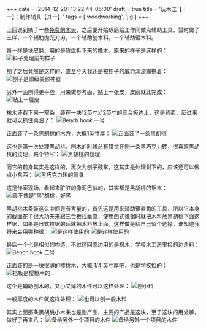 +++
date = '2014-12-20T13:22:44-06:00'
draft = true
title = '玩木工【十一】：制作辅具【其一】'
tags = ['woodworking', 'jig']
+++

上回说到搞了一些[免费的木头](https://imick.github.io/articles/jw010/)，之后便开始琢磨给工作间做点辅助工具。暂时做了三样，一个辅助抛光刀刃，一个辅助刨木料，一个辅助锯木料。

第一样是块皮磨，用的是货盘拆下来的橡木，原来的样子是这样的：
![料子处理前的样子](01.jpg '料子处理前的样子')

刨了之后竟然是这样的，直至今天我还是被刨子的威力深深震撼着：
![刨子是顶级美颜神器](02.jpg '刨子是顶级美颜神器')

另外一面刨得更平些，用来做参考面，贴上一张皮，皮磨就此完成：
![贴上一层皮](03.jpg '贴上一层皮，用来做磨刀最后一个步骤荡刀用的')

橡木还截下来一窄条，装在一块12英寸x12英寸的三合板边上，这是背面，反过来就可以抓住桌沿了：
![Bench hook 一号](04.jpg 'Bench hook 一号')

正面装了一条黑胡桃的木方，大概1英寸厚：
![正面装了一条黑胡桃](05.jpg '正面装了一条黑胡桃')

这也是第一次处理黑胡桃，刨木的时候总有错觉在刨一条黑巧克力砖，很喜欢黑胡桃的纹理，来个特写：
![黑胡桃的纹理](06.jpg '黑胡桃的纹理，黑胡桃很好刨！')

而它的前身其实是这样的，再次为刨子鼓掌，这其实是处理剩下的，应该还可以做点小东西：
![黑巧克力砖的前身](07.jpg '黑巧克力砖的前身')

这是作案现场，看起来脏脏的像泥巴似的，其实都是黑胡桃的锯末：
![真不愧是“黑”胡桃，好黑](08.jpg '真不愧是“黑”胡桃，好黑')

黑胡桃木条装这么中间是有考量的，首先这是用来辅助锯直角的工具，所以它本身的截面花了很大功夫来跟三合板找垂直，使用西式推锯时就把木料放黑胡桃下面这样锯，如果是日式拉锯的话就把木料放上面，这样做是给自己留个选择，谁知道我将来会用哪种锯：
![是这样使用的](09.jpg '是这样使用的')
![是这样使用的](10.jpg '是这样使用的')

最后一个也是相似的构造，不过这回底边用的是枫木，学校木工房里捡的边角料：
![Bench hook 二号](11.jpg 'Bench hook 二号')

正面装的是一块很薄的樱桃木，大概 1/4 英寸厚吧，也是学校捡的：
![挡板是樱桃木的](12.jpg '挡板是樱桃木的')

这个是辅助刨木的，又小又薄的木件可以这样处理：
![刨小料](13.jpg '刨小料')

一般厚度的木件就这样处理：
![也可以刨一般木料](14.jpg '也可以刨一般木料')

其实上面那条黑胡桃小木条也是副产品，主要的产品是这块，至于这块的用处嘛，做好了再来八：
![备给另外一个项目的木件](15.jpg '备给另外一个项目的木件')
![备给另外一个项目的木件](16.jpg '备给另外一个项目的木件')